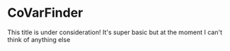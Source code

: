 # CoVarFinder
This title is under consideration! It's super basic but at the moment I can't think of anything else
